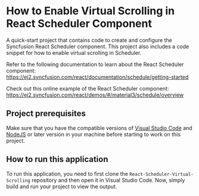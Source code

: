 # How to Enable Virtual Scrolling in React Scheduler Component

A quick-start project that contains code to create and configure the Syncfusion React Scheduler component. This project also includes a code snippet for how to enable virtual scrolling in Scheduler.   

Refer to the following documentation to learn about the React Scheduler component: 
https://ej2.syncfusion.com/react/documentation/schedule/getting-started   

Check out this online example of the React Scheduler component:
https://ej2.syncfusion.com/react/demos/#/material3/schedule/overview

## Project prerequisites
Make sure that you have the compatible versions of [Visual Studio Code](https://code.visualstudio.com/download ) and [NodeJS](https://nodejs.org/en/download) or later version in your machine before starting to work on this project.

## How to run this application
To run this application, you need to first clone the `React-Scheduler-Virtual-Scrolling` repository and then open it in Visual Studio Code. Now, simply build and run your project to view the output.